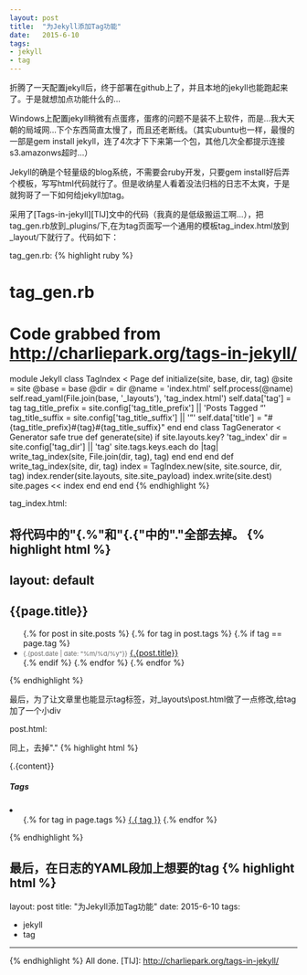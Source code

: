 ```yaml
---
layout: post
title:  "为Jekyll添加Tag功能"
date:   2015-6-10
tags:
- jekyll
- tag
---
```


<p class="intro">折腾了一天配置jekyll后，终于部署在github上了，并且本地的jekyll也能跑起来了。于是就想加点功能什么的...</p>

Windows上配置jekyll稍微有点蛋疼，蛋疼的问题不是装不上软件，而是...我大天朝的局域网...下个东西简直太慢了，而且还老断线。（其实ubuntu也一样，最慢的一部是gem install jekyll，连了4次才下下来第一个包，其他几次全都提示连接s3.amazonws超时...）


Jekyll的确是个轻量级的blog系统，不需要会ruby开发，只要gem install好后弄个模板，写写html代码就行了。但是收纳星人看着没法归档的日志不太爽，于是就狗哥了一下如何给jekyll加tag。



采用了[Tags-in-jekyll][TIJ]文中的代码（我真的是低级搬运工啊...），把tag_gen.rb放到_plugins/下,在为tag页面写一个通用的模板tag_index.html放到_layout/下就行了。代码如下：


tag_gen.rb:
{% highlight ruby %}
# tag_gen.rb
# Code grabbed from http://charliepark.org/tags-in-jekyll/
module Jekyll
  class TagIndex < Page
    def initialize(site, base, dir, tag)
      @site = site
      @base = base
      @dir = dir
      @name = 'index.html'
      self.process(@name)
      self.read_yaml(File.join(base, '_layouts'), 'tag_index.html')
      self.data['tag'] = tag
      tag_title_prefix = site.config['tag_title_prefix'] || 'Posts Tagged &ldquo;'
      tag_title_suffix = site.config['tag_title_suffix'] || '&rdquo;'
      self.data['title'] = "#{tag_title_prefix}#{tag}#{tag_title_suffix}"
    end
  end
  class TagGenerator < Generator
    safe true
    def generate(site)
      if site.layouts.key? 'tag_index'
        dir = site.config['tag_dir'] || 'tag'
        site.tags.keys.each do |tag|
          write_tag_index(site, File.join(dir, tag), tag)
        end
      end
    end
    def write_tag_index(site, dir, tag)
      index = TagIndex.new(site, site.source, dir, tag)
      index.render(site.layouts, site.site_payload)
      index.write(site.dest)
      site.pages << index
    end
  end
end
{% endhighlight %}



tag_index.html:

将代码中的"{.%"和"{.{"中的"."全部去掉。
{% highlight html %}
---
layout: default
---
<h2 class="post_title">{{page.title}}</h2>
<ul>
  {.% for post in site.posts %}
  {.% for tag in post.tags %}
  {.% if tag == page.tag %}
  <li class="archive_list">
    <time style="color:#666;font-size:11px;" datetime='{.{post.date | date: "%Y-%m-%d"}}'>{.{post.date | date: "%m/%d/%y"}}</time> <a class="archive_list_article_link" href='{.{post.url}}'>{.{post.title}}</a>
  </li>
  {.% endif %}
  {.% endfor %}
  {.% endfor %}
</ul>
{% endhighlight %}

最后，为了让文章里也能显示tag标签，对_layouts\post.html做了一点修改,给tag加了一个小div

post.html:

同上，去掉"."
{% highlight html %}

{.{content}}
<!-- Begins after content -->
<div class="tags">
<div class="container">
<h5>Tags</h5>
	  <li class="archive_list">
		<ul class="archive_list">
		  {.% for tag in page.tags %}
		  <a class="tag_list_link" href="/tag/{.{ tag }}">{.{ tag }}</a></li>
		  {.% endfor %}
		</ul>
	  </li>
   </div>
</div><!-- end .tags -->
<!-- Ends before postNav -->
<div class="postNav clearfix">
{% endhighlight %}


最后，在日志的YAML段加上想要的tag
{% highlight html %}
---
layout: post
title:  "为Jekyll添加Tag功能"
date:   2015-6-10
tags:
- jekyll
- tag
---
{% endhighlight %}
All done.
[TIJ]: http://charliepark.org/tags-in-jekyll/
